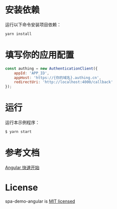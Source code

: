 # 安装依赖

运行以下命令安装项目依赖：

```bash
yarn install
```

# 填写你的应用配置

```js
const authing = new AuthenticationClient({
	appId: 'APP_ID',
	appHost: 'https://{你的域名}.authing.cn',
	redirectUri: 'http://localhost:4000/callback'
});
```

# 运行

运行本示例程序：

```bash
$ yarn start
```

# 参考文档

[Angular 快速开始](https://docs.authing.cn/v2/quickstarts/spa/angular.html)

# License

spa-demo-angular is [MIT licensed](https://github.com/Authing/spa-demo-angular//blob/main/LICENSE)
